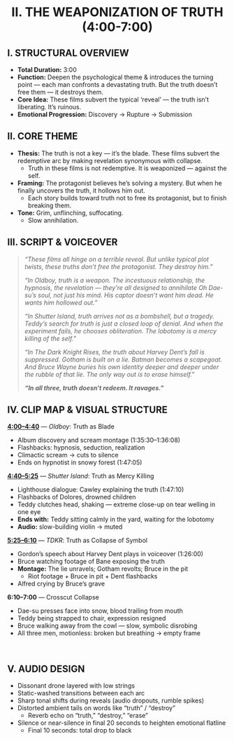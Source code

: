<h1 align="center">II. THE WEAPONIZATION OF TRUTH (4:00-7:00)</h1>

## I. STRUCTURAL OVERVIEW

- **Total Duration:** 3:00
- **Function:** Deepen the psychological theme & introduces the turning point — each man confronts a devastating truth. But the truth doesn’t free them — it destroys them.  
- **Core Idea:** These films subvert the typical ‘reveal’ — the truth isn’t liberating. It’s ruinous.
- **Emotional Progression:** Discovery → Rupture → Submission
&nbsp;


## II. CORE THEME 
- **Thesis:**  The truth is not a key — it’s the blade. These films subvert the redemptive arc by making revelation synonymous with collapse.
  - Truth in these films is not redemptive. It is weaponized — against the self.
- **Framing:** The protagonist believes he’s solving a mystery. But when he finally uncovers the truth, it hollows him out.
  - Each story builds toward truth not to free its protagonist, but to finish breaking them.
- **Tone:** Grim, unflinching, suffocating.
  - Slow annihilation.
&nbsp;


## III. SCRIPT & VOICEOVER
> _“These films all hinge on a terrible reveal. But unlike typical plot twists, these truths don’t free the protagonist. They destroy him.”_
>
> _“In Oldboy, truth is a weapon. The incestuous relationship, the hypnosis, the revelation — they’re all designed to annihilate Oh Dae-su’s soul, not just his mind. His captor doesn’t want him dead. He wants him hollowed out.”_
>
> _“In Shutter Island, truth arrives not as a bombshell, but a tragedy. Teddy’s search for truth is just a closed loop of denial. And when the experiment fails, he chooses obliteration. The lobotomy is a mercy killing of the self.”_
>
> _“In The Dark Knight Rises, the truth about Harvey Dent’s fall is suppressed. Gotham is built on a lie. Batman becomes a scapegoat. And Bruce Wayne buries his own identity deeper and deeper under the rubble of that lie. The only way out is to erase himself.”_
>
> _**“In all three, truth doesn’t redeem. It ravages.”**_
&nbsp;


## IV. CLIP MAP & VISUAL STRUCTURE

**<ins>4:00–4:40</ins>** — _Oldboy_: Truth as Blade
- Album discovery and scream montage (1:35:30–1:36:08)
- Flashbacks: hypnosis, seduction, realization
- Climactic scream → cuts to silence
- Ends on hypnotist in snowy forest (1:47:05)

**<ins>4:40–5:25</ins>** — _Shutter Island_: Truth as Mercy Killing
- Lighthouse dialogue: Cawley explaining the truth (1:47:10)
- Flashbacks of Dolores, drowned children
- Teddy clutches head, shaking — extreme close-up on tear welling in one eye
- **Ends with:** Teddy sitting calmly in the yard, waiting for the lobotomy
- **Audio:** slow-building violin → muted

**<ins>5:25–6:10</ins>** — _TDKR_: Truth as Collapse of Symbol
- Gordon’s speech about Harvey Dent plays in voiceover (1:26:00)
- Bruce watching footage of Bane exposing the truth
- **Montage:** The lie unravels; Gotham revolts; Bruce in the pit
  - Riot footage + Bruce in pit + Dent flashbacks
- Alfred crying by Bruce’s grave

**6:10–7:00** — Crosscut Collapse
- Dae-su presses face into snow, blood trailing from mouth
- Teddy being strapped to chair, expression resigned
- Bruce walking away from the cowl — slow, symbolic disrobing
- All three men, motionless: broken but breathing → empty frame

&nbsp;

## V. AUDIO DESIGN
- Dissonant drone layered with low strings
- Static-washed transitions between each arc
- Sharp tonal shifts during reveals (audio dropouts, rumble spikes)
- Distorted ambient tails on words like “truth” / “destroy”
  - Reverb echo on “truth,” “destroy,” “erase”
- Silence or near-silence in final 20 seconds to heighten emotional flatline
  - Final 10 seconds: total drop to black




